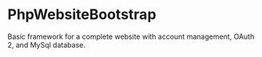 # PhpWebsiteBootstrap

Basic framework for a complete website with account management, OAuth 2, and MySql database.

